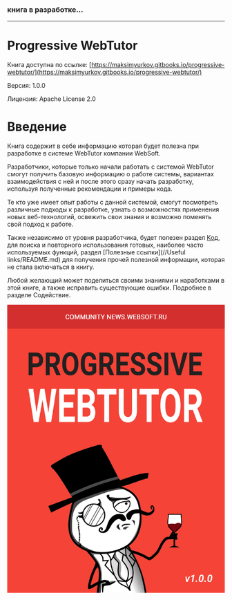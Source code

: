 ### книга в разработке...

---

# Progressive WebTutor

Книга доступна по ссылке: [https://maksimyurkov.gitbooks.io/progressive-webtutor/](https://maksimyurkov.gitbooks.io/progressive-webtutor/)

Версия: 1.0.0

Лицензия: Apache License 2.0

# Введение

Книга содержит в себе информацию которая будет полезна при разработке в системе WebTutor компании WebSoft.

Разработчики, которые только начали работать с системой WebTutor смогут получить базовую информацию о работе системы, вариантах взаимодействия с ней и после этого сразу начать разработку, используя полученные рекомендации и примеры кода.

Те кто уже имеет опыт работы с данной системой, смогут посмотреть различные подходы к разработке, узнать о возможностях применения новых веб-технологий, освежить свои знания и возможно поменять свой подход к работе.

Также независимо от уровня разработчика, будет полезен раздел [Код](//Code/README.md), для поиска и повторного использования готовых, наиболее часто используемых функций, раздел [Полезные ссылки](//Useful links/README.md) для получения прочей полезной информации, которая не стала включаться в книгу.

Любой желающий может поделиться своими знаниями и наработками в этой книге, а также исправить существующие ошибки. Подробнее в разделе Содействие.

![](/cover.jpg)

